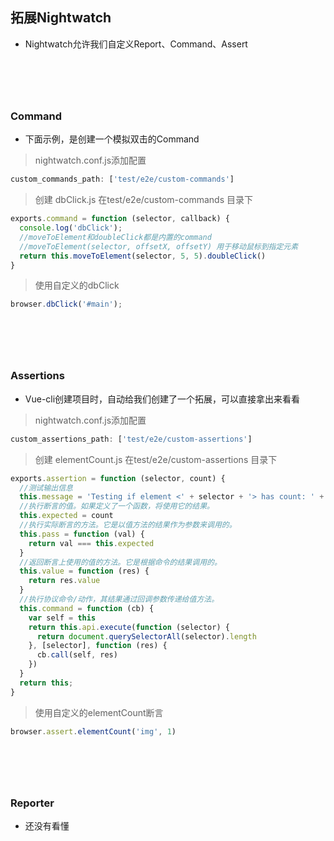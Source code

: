 ## 拓展Nightwatch
- Nightwatch允许我们自定义Report、Command、Assert

# &nbsp;
### Command
- 下面示例，是创建一个模拟双击的Command

> nightwatch.conf.js添加配置

```javascript
custom_commands_path: ['test/e2e/custom-commands']
```

> 创建 dbClick.js 在test/e2e/custom-commands 目录下

```javascript
exports.command = function (selector, callback) {
  console.log('dbClick');
  //moveToElement和doubleClick都是内置的command
  //moveToElement(selector, offsetX, offsetY) 用于移动鼠标到指定元素
  return this.moveToElement(selector, 5, 5).doubleClick()
}
```

> 使用自定义的dbClick

```javascript
browser.dbClick('#main');
```


# &nbsp;
### Assertions
- Vue-cli创建项目时，自动给我们创建了一个拓展，可以直接拿出来看看

> nightwatch.conf.js添加配置

```javascript
custom_assertions_path: ['test/e2e/custom-assertions']
```

> 创建 elementCount.js 在test/e2e/custom-assertions 目录下

```javascript
exports.assertion = function (selector, count) {
  //测试输出信息
  this.message = 'Testing if element <' + selector + '> has count: ' + count
  //执行断言的值。如果定义了一个函数，将使用它的结果。
  this.expected = count
  //执行实际断言的方法。它是以值方法的结果作为参数来调用的。
  this.pass = function (val) {
    return val === this.expected
  }
  //返回断言上使用的值的方法。它是根据命令的结果调用的。
  this.value = function (res) {
    return res.value
  }
  //执行协议命令/动作，其结果通过回调参数传递给值方法。
  this.command = function (cb) {
    var self = this
    return this.api.execute(function (selector) {
      return document.querySelectorAll(selector).length
    }, [selector], function (res) {
      cb.call(self, res)
    })
  }
  return this;
}
```

> 使用自定义的elementCount断言

```javascript
browser.assert.elementCount('img', 1)
```


# &nbsp;
### Reporter
- 还没有看懂